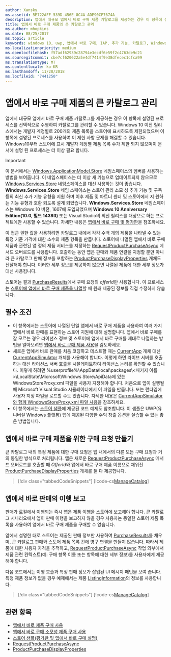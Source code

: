 ```yaml
---
author: Xansky
ms.assetid: 5E722AFF-539D-456E-8C4A-ADE90CF7674A
description: 앱에서 대규모 앱에서 바로 구매 제품 카탈로그를 제공하는 경우 이 항목에 설명된 프로세스를 선택적으로 수행하여 카탈로그를 관리할 수 있습니다.
title: 앱에서 바로 구매 제품의 큰 카탈로그 관리
ms.author: mhopkins
ms.date: 08/25/2017
ms.topic: article
keywords: windows 10, uwp, 앱에서 바로 구매, IAP, 추가 기능, 카탈로그, Windows.ApplicationModel.Store
ms.localizationpriority: medium
ms.openlocfilehash: f57adf62939c28794e3ecdf6e59f2c4763de9c21
ms.sourcegitcommit: cbe7cf620622a5e4df7414f9e38dfecec1cfca99
ms.translationtype: MT
ms.contentlocale: ko-KR
ms.lasthandoff: 11/20/2018
ms.locfileid: "7441250"
---
```

# <a name="manage-a-large-catalog-of-in-app-products"></a>앱에서 바로 구매 제품의 큰 카탈로그 관리

앱에서 대규모 앱에서 바로 구매 제품 카탈로그를 제공하는 경우 이 항목에 설명된 프로세스를 선택적으로 수행하여 카탈로그를 관리할 수 있습니다. Windows 10 이전 릴리스에서는 개발자 계정별로 200개의 제품 목록을 스토어에 표시하도록 제한되었으며 이 항목에 설명된 프로세스를 사용하여 이 제한 사항 문제를 해결할 수 있습니다. Windows10부터 스토어에 표시 개발자 계정별 제품 목록 수가 제한 되지 않으며이 문서에 설명 된 프로세스는 더 이상 필요 합니다.

> [!IMPORTANT]
> 이 문서에서는 [Windows.ApplicationModel.Store](https://msdn.microsoft.com/library/windows/apps/windows.applicationmodel.store.aspx) 네임스페이스의 멤버를 사용하는 방법을 보여줍니다. 이 네임스페이스는 더 이상 새 기능으로 업데이트되지 않으므로 [Windows.Services.Store](https://msdn.microsoft.com/library/windows/apps/windows.services.store.aspx) 네임스페이스를 대신 사용하는 것이 좋습니다. **Windows.Services.Store** 네임 스페이스는 스토어 관리 소모 성 추가 기능 및 구독 등의 최신 추가 기능 유형을 지원 하며 이후 제품 및 파트너 센터 및 스토어에서 지 원하는 기능 유형과 호환 되도록 설계 되었습니다. **Windows.Services.Store** 네임스페이스는 Windows 10 버전, 1607에 도입되었으며 **Windows 10 Anniversary Edition(10.0, 빌드 14393)** 또는 Visual Studio의 최신 릴리스를 대상으로 하는 프로젝트에만 사용할 수 있습니다. 자세한 내용은 [앱에서 바로 구매 및 평가판](in-app-purchases-and-trials.md)을 참조하세요.

이 접근 권한 값을 사용하려면 카탈로그 내에서 각각 수백 개의 제품을 나타낼 수 있는 특정 기준 가격에 대한 소수의 제품 항목을 만듭니다. 스토어에 나열된 앱에서 바로 구매 제품과 관련된 앱 정의 제품 서비스를 지정하는 [RequestProductPurchaseAsync](https://docs.microsoft.com/uwp/api/windows.applicationmodel.store.currentapp.requestproductpurchaseasync) 메서드 오버로드를 사용합니다. 호출하는 동안 앱은 판매와 제품 연결을 지정할 뿐만 아니라 큰 카탈로그 판매 정보를 포함하는 [ProductPurchaseDisplayProperties](https://msdn.microsoft.com/library/windows/apps/dn263384) 개체도 전달해야 합니다. 이러한 세부 정보를 제공하지 않으면 나열된 제품에 대한 세부 정보가 대신 사용됩니다.

스토어는 결과 [PurchaseResults](https://msdn.microsoft.com/library/windows/apps/dn263392)에서 구매 요청의 *offerId*만 사용합니다. 이 프로세스는 [스토어에 앱에서 바로 구매 제품을 나열](../publish/add-on-submissions.md)할 때 원래 제공된 정보를 직접 수정하지 않습니다.

## <a name="prerequisites"></a>필수 조건

-   이 항목에서는 스토어에 나열된 단일 앱에서 바로 구매 제품을 사용하여 여러 가지 앱에서 바로 판매를 표현하는 스토어 지원에 대해 설명합니다. 앱에서 바로 구매를 잘 모르는 경우 라이선스 정보 및 스토어에 앱에서 바로 구매를 제대로 나열하는 방법을 알아보려면 [앱에서 바로 구매 제품 사용](enable-in-app-product-purchases.md)을 검토하세요.
-   새로운 앱에서 바로 판매를 처음 코딩하고 테스트할 때는 [CurrentApp](https://msdn.microsoft.com/library/windows/apps/hh779765) 개체 대신 [CurrentAppSimulator](https://msdn.microsoft.com/library/windows/apps/hh779766) 개체를 사용해야 합니다. 이렇게 하면 라이브 서버를 호출하는 대신 라이선스 서버 호출을 시뮬레이트하여 라이선스 논리를 확인할 수 있습니다. 이렇게 하려면 %userprofile%\\AppData\\local\\packages\\&lt;패키지 이름&gt;\\LocalState\\Microsoft\\Windows Store\\ApiData에 있는 WindowsStoreProxy.xml 파일을 사용자 지정해야 합니다. 처음으로 앱이 실행될 때 Microsoft Visual Studio 시뮬레이터에서 이 파일을 만듭니다. 또는 런타임에 사용자 지정 파일을 로드할 수도 있습니다. 자세한 내용은 [CurrentAppSimulator와 함께 WindowsStoreProxy.xml 파일 사용](in-app-purchases-and-trials-using-the-windows-applicationmodel-store-namespace.md#proxy)을 참조하세요.
-   이 항목에서는 [스토어 샘플](https://github.com/Microsoft/Windows-universal-samples/tree/win10-1507/Samples/Store)에 제공된 코드 예제도 참조합니다. 이 샘플은 UWP(유니버설 Windows 플랫폼) 앱에 제공된 다양한 수익 창출 옵션을 실습할 수 있는 좋은 방법입니다.

## <a name="make-the-purchase-request-for-the-in-app-product"></a>앱에서 바로 구매 제품을 위한 구매 요청 만들기

큰 카탈로그 내의 특정 제품에 대한 구매 요청은 앱 내에서의 다른 모든 구매 요청과 거의 동일한 방식으로 처리됩니다. 앱은 새로운 [RequestProductPurchaseAsync](https://docs.microsoft.com/uwp/api/windows.applicationmodel.store.currentapp.requestproductpurchaseasync) 메서드 오버로드를 호출할 때 *OfferId*와 앱에서 바로 구매 제품 이름으로 채워진 [ProductPurchaseDisplayProperties](https://msdn.microsoft.com/library/windows/apps/dn263390) 개체를 둘 다 제공합니다.

> [!div class="tabbedCodeSnippets"]
[!code-cs[ManageCatalog](./code/InAppPurchasesAndLicenses/cs/ManageCatalog.cs#MakePurchaseRequest)]

## <a name="report-fulfillment-of-the-in-app-offer"></a>앱에서 바로 판매의 이행 보고

판매가 로컬에서 이행되는 즉시 앱은 제품 이행을 스토어에 보고해야 합니다. 큰 카탈로그 시나리오에서 앱이 판매 이행을 보고하지 않을 경우 사용자는 동일한 스토어 제품 목록을 사용하여 앱에서 바로 구매 제품을 구매할 수 없습니다.

앞에서 설명한 대로 스토어는 제공된 판매 정보만 사용하여 [PurchaseResults](https://msdn.microsoft.com/library/windows/apps/dn263392)를 채우며, 큰 카탈로그 판매와 스토어 제품 목록 간에 영구 연결을 만들지 않습니다. 따라서 제품에 대한 사용자 자격을 추적하고, [RequestProductPurchaseAsync](https://docs.microsoft.com/uwp/api/windows.applicationmodel.store.currentapp.requestproductpurchaseasync) 작업 외부에서 제품 관련 컨텍스트(예: 구매 항목 이름 또는 항목에 대한 세부 정보)를 사용자에게 제공해야 합니다.

다음 코드에서는 이행 호출과 특정 판매 정보가 삽입된 UI 메시지 패턴을 보여 줍니다. 특정 제품 정보가 없을 경우 예제에서는 제품 [ListingInformation](https://msdn.microsoft.com/library/windows/apps/br225163)의 정보를 사용합니다.

> [!div class="tabbedCodeSnippets"]
[!code-cs[ManageCatalog](./code/InAppPurchasesAndLicenses/cs/ManageCatalog.cs#ReportFulfillment)]

## <a name="related-topics"></a>관련 항목

* [앱에서 바로 제품 구매 사용](enable-in-app-product-purchases.md)
* [앱에서 바로 구매 소모성 제품 구매 사용](enable-consumable-in-app-product-purchases.md)
* [스토어 샘플(평가판 및 앱에서 바로 구매 설명)](https://github.com/Microsoft/Windows-universal-samples/tree/win10-1507/Samples/Store)
* [RequestProductPurchaseAsync](https://msdn.microsoft.com/library/windows/apps/dn263382)
* [ProductPurchaseDisplayProperties](https://msdn.microsoft.com/library/windows/apps/dn263384)
